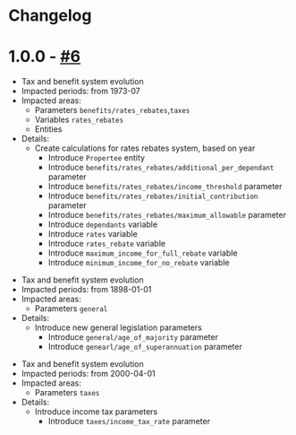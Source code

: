 # Changelog

# 1.0.0 - [#6](https://github.com/ServiceInnovationLab/openfisca-aotearoa/pull/6)

* Tax and benefit system evolution
* Impacted periods: from 1973-07
* Impacted areas: 
  - Parameters `benefits/rates_rebates`,`taxes`
  - Variables `rates_rebates`
  - Entities
* Details:
  - Create calculations for rates rebates system, based on year
    - Introduce `Propertee` entity
    - Introduce `benefits/rates_rebates/additional_per_dependant` parameter
    - Introduce `benefits/rates_rebates/income_threshold` parameter
    - Introduce `benefits/rates_rebates/initial_contribution` parameter
    - Introduce `benefits/rates_rebates/maximum_allowable` parameter
    - Introduce `dependants` variable
    - Introduce `rates` variable
    - Introduce `rates_rebate` variable
    - Introduce `maximum_income_for_full_rebate` variable
    - Introduce `minimum_income_for_no_rebate` variable
<!-- -->
* Tax and benefit system evolution
* Impacted periods: from 1898-01-01
* Impacted areas: 
  - Parameters `general`
* Details:
  - Introduce new general legislation parameters
    - Introduce `general/age_of_majority` parameter
    - Introduce `genearl/age_of_superannuation` parameter
<!-- -->
* Tax and benefit system evolution
* Impacted periods: from 2000-04-01
* Impacted areas: 
  - Parameters `taxes`
* Details:
  - Introduce income tax parameters
    - Introduce `taxes/income_tax_rate` parameter